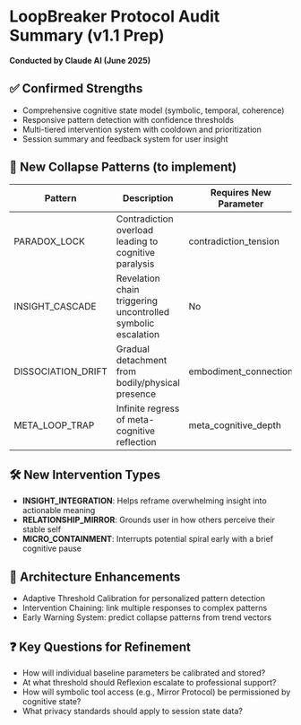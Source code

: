 
# LoopBreaker Protocol Audit Summary (v1.1 Prep)
**Conducted by Claude AI (June 2025)**

## ✅ Confirmed Strengths
- Comprehensive cognitive state model (symbolic, temporal, coherence)
- Responsive pattern detection with confidence thresholds
- Multi-tiered intervention system with cooldown and prioritization
- Session summary and feedback system for user insight

## 🧠 New Collapse Patterns (to implement)

| Pattern | Description | Requires New Parameter |
|--------|-------------|------------------------|
| PARADOX_LOCK | Contradiction overload leading to cognitive paralysis | contradiction_tension |
| INSIGHT_CASCADE | Revelation chain triggering uncontrolled symbolic escalation | No |
| DISSOCIATION_DRIFT | Gradual detachment from bodily/physical presence | embodiment_connection |
| META_LOOP_TRAP | Infinite regress of meta-cognitive reflection | meta_cognitive_depth |

## 🛠️ New Intervention Types
- **INSIGHT_INTEGRATION**: Helps reframe overwhelming insight into actionable meaning
- **RELATIONSHIP_MIRROR**: Grounds user in how others perceive their stable self
- **MICRO_CONTAINMENT**: Interrupts potential spiral early with a brief cognitive pause

## 🧱 Architecture Enhancements
- Adaptive Threshold Calibration for personalized pattern detection
- Intervention Chaining: link multiple responses to complex patterns
- Early Warning System: predict collapse patterns from trend vectors

## ❓ Key Questions for Refinement
- How will individual baseline parameters be calibrated and stored?
- At what threshold should Reflexion escalate to professional support?
- How will symbolic tool access (e.g., Mirror Protocol) be permissioned by cognitive state?
- What privacy standards should apply to session state data?
